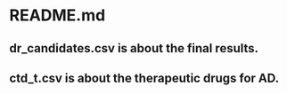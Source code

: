 # README.md

## dr_candidates.csv is about the final results.
## ctd_t.csv is about the therapeutic drugs for AD.
